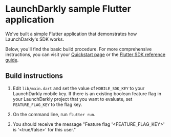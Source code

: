 # LaunchDarkly sample Flutter application

We've built a simple Flutter application that demonstrates how LaunchDarkly's SDK works.

Below, you'll find the basic build procedure. For more comprehensive instructions, you can visit your [Quickstart page](https://app.launchdarkly.com/quickstart#/) or the [Flutter SDK reference guide](https://docs.launchdarkly.com/sdk/client-side/flutter).

## Build instructions


1. Edit `lib/main.dart` and set the value of `MOBILE_SDK_KEY` to your LaunchDarkly mobile key. If there is an existing boolean feature flag in your LaunchDarkly project that you want to evaluate, set `FEATURE_FLAG_KEY` to the flag key.

2. On the command line, run `flutter run`.

3. You should receive the message "Feature flag '<FEATURE_FLAG_KEY>' is '<true/false>' for this user."
